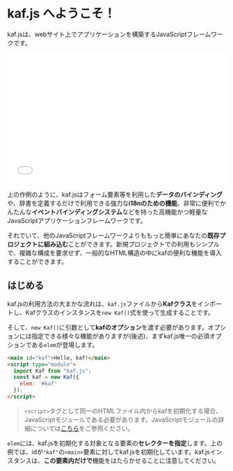 # kaf.js へようこそ！

kaf.jsは、webサイト上でアプリケーションを構築するJavaScriptフレームワークです。

<iframe width="100%" height="300" src="//jsfiddle.net/mtsgi/b2c9m14v/17/embedded/js,html,result/" allowfullscreen="allowfullscreen" allowpaymentrequest frameborder="0"></iframe>

上の作例のように、kaf.jsはフォーム要素等を利用した**データのバインディング**や、辞書を定義するだけで利用できる強力な**i18nのための機能**、非常に便利でかんたんな**イベントバインディングシステム**などを持った高機能かつ軽量なJavaScriptアプリケーションフレームワークです。

それでいて、他のJavaScriptフレームワークよりももっと簡単にあなたの**既存プロジェクトに組み込む**ことができます。新規プロジェクトでの利用もシンプルで、複雑な構成を要求せず、一般的なHTML構造の中にkafの便利な機能を導入することができます。

## はじめる

kaf.jsの利用方法の大まかな流れは、`kaf.js`ファイルから**Kafクラス**をインポートし、Kafクラスのインスタンスを`new Kaf()`式を使って生成することです。

そして、`new Kaf()`に引数として**kafのオプション**を渡す必要があります。オプションには指定できる様々な機能がありますが(後述)、まずkaf.js唯一の必須オプションである`elem`が登場します。

```html
<main id="kaf">Hello, kaf!</main>
<script type="module">
  import Kaf from "kaf.js";
  const kaf = new Kaf({
    elem: '#kaf'
  });
</script>
```

> `<script>`タグとして同一のHTMLファイル内からkafを初期化する場合、JavaScriptモジュールである必要があります。JavaScriptモジュールの詳細については[こちら](https://developer.mozilla.org/ja/docs/Web/JavaScript/Guide/Modules)をご参照ください。

`elem`には、kaf.jsを初期化する対象となる要素の**セレクターを指定**します。上の例では、idが`"kaf"`の`<main>`要素に対してkaf.jsを初期化しています。kaf.jsインスタンスは、**この要素内だけで**機能をはたらかせることに注意してください。
